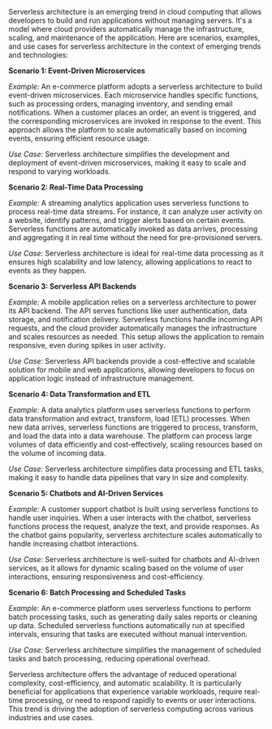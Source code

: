 Serverless architecture is an emerging trend in cloud computing that allows developers to build and run applications without managing servers. It's a model where cloud providers automatically manage the infrastructure, scaling, and maintenance of the application. Here are scenarios, examples, and use cases for serverless architecture in the context of emerging trends and technologies:

**Scenario 1: Event-Driven Microservices**

_Example:_ An e-commerce platform adopts a serverless architecture to build event-driven microservices. Each microservice handles specific functions, such as processing orders, managing inventory, and sending email notifications. When a customer places an order, an event is triggered, and the corresponding microservices are invoked in response to the event. This approach allows the platform to scale automatically based on incoming events, ensuring efficient resource usage.

_Use Case:_ Serverless architecture simplifies the development and deployment of event-driven microservices, making it easy to scale and respond to varying workloads.

**Scenario 2: Real-Time Data Processing**

_Example:_ A streaming analytics application uses serverless functions to process real-time data streams. For instance, it can analyze user activity on a website, identify patterns, and trigger alerts based on certain events. Serverless functions are automatically invoked as data arrives, processing and aggregating it in real time without the need for pre-provisioned servers.

_Use Case:_ Serverless architecture is ideal for real-time data processing as it ensures high scalability and low latency, allowing applications to react to events as they happen.

**Scenario 3: Serverless API Backends**

_Example:_ A mobile application relies on a serverless architecture to power its API backend. The API serves functions like user authentication, data storage, and notification delivery. Serverless functions handle incoming API requests, and the cloud provider automatically manages the infrastructure and scales resources as needed. This setup allows the application to remain responsive, even during spikes in user activity.

_Use Case:_ Serverless API backends provide a cost-effective and scalable solution for mobile and web applications, allowing developers to focus on application logic instead of infrastructure management.

**Scenario 4: Data Transformation and ETL**

_Example:_ A data analytics platform uses serverless functions to perform data transformation and extract, transform, load (ETL) processes. When new data arrives, serverless functions are triggered to process, transform, and load the data into a data warehouse. The platform can process large volumes of data efficiently and cost-effectively, scaling resources based on the volume of incoming data.

_Use Case:_ Serverless architecture simplifies data processing and ETL tasks, making it easy to handle data pipelines that vary in size and complexity.

**Scenario 5: Chatbots and AI-Driven Services**

_Example:_ A customer support chatbot is built using serverless functions to handle user inquiries. When a user interacts with the chatbot, serverless functions process the request, analyze the text, and provide responses. As the chatbot gains popularity, serverless architecture scales automatically to handle increasing chatbot interactions.

_Use Case:_ Serverless architecture is well-suited for chatbots and AI-driven services, as it allows for dynamic scaling based on the volume of user interactions, ensuring responsiveness and cost-efficiency.

**Scenario 6: Batch Processing and Scheduled Tasks**

_Example:_ An e-commerce platform uses serverless functions to perform batch processing tasks, such as generating daily sales reports or cleaning up data. Scheduled serverless functions automatically run at specified intervals, ensuring that tasks are executed without manual intervention.

_Use Case:_ Serverless architecture simplifies the management of scheduled tasks and batch processing, reducing operational overhead.

Serverless architecture offers the advantage of reduced operational complexity, cost-efficiency, and automatic scalability. It is particularly beneficial for applications that experience variable workloads, require real-time processing, or need to respond rapidly to events or user interactions. This trend is driving the adoption of serverless computing across various industries and use cases.